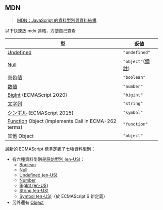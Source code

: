## MDN
>[MDN：JavaScript 的資料型別與資料結構](https://developer.mozilla.org/zh-TW/docs/Web/JavaScript/Data_structures)

以下快速放 mdn 連結，方便自己查看

|型|返値|
|-|-|
|[Undefined](https://developer.mozilla.org/ja/docs/Glossary/undefined)|`"undefined"`|
|[Null](https://developer.mozilla.org/ja/docs/Glossary/Null)|`"object"`([備註](https://developer.mozilla.org/ja/docs/Web/JavaScript/Reference/Operators/typeof#typeof_null))|
|[真偽値](https://developer.mozilla.org/ja/docs/Glossary/Boolean)|`"boolean"`|
|[数値](https://developer.mozilla.org/ja/docs/Glossary/Number)|`"number"`|
|[BigInt](https://developer.mozilla.org/ja/docs/Glossary/BigInt) (ECMAScript 2020)|`"bigint"`|
|[文字列](https://developer.mozilla.org/ja/docs/Glossary/String)|`"string"`|
|[シンボル](https://developer.mozilla.org/ja/docs/Glossary/Symbol) (ECMAScript 2015)|`"symbol"`|
|[Function](https://developer.mozilla.org/ja/docs/Glossary/Function) Object (implements Call in ECMA-262 terms)|`"function"`|
|其他 Object|`"object"`|
最新的 ECMAScript 標準定義了七種資料型別：

-   有六種資料型別是[原始型別 (en-US)](https://developer.mozilla.org/en-US/docs/Glossary/Primitive "Currently only available in English (US)")：
    -   [Boolean](https://developer.mozilla.org/zh-TW/docs/Glossary/Boolean)
    -   [Null](https://developer.mozilla.org/zh-TW/docs/Glossary/Null)
    -   [Undefined (en-US)](https://developer.mozilla.org/en-US/docs/Glossary/undefined "Currently only available in English (US)")
    -   [Number](https://developer.mozilla.org/zh-TW/docs/Glossary/Number)
    -   [BigInt (en-US)](https://developer.mozilla.org/en-US/docs/Glossary/BigInt "Currently only available in English (US)")
    -   [String (en-US)](https://developer.mozilla.org/en-US/docs/Glossary/String "Currently only available in English (US)")
    -   [Symbol (en-US)](https://developer.mozilla.org/en-US/docs/Glossary/Symbol "Currently only available in English (US)")（於 ECMAScript 6 新定義）
-   另外還有 [Object](https://developer.mozilla.org/zh-TW/docs/Glossary/Object)